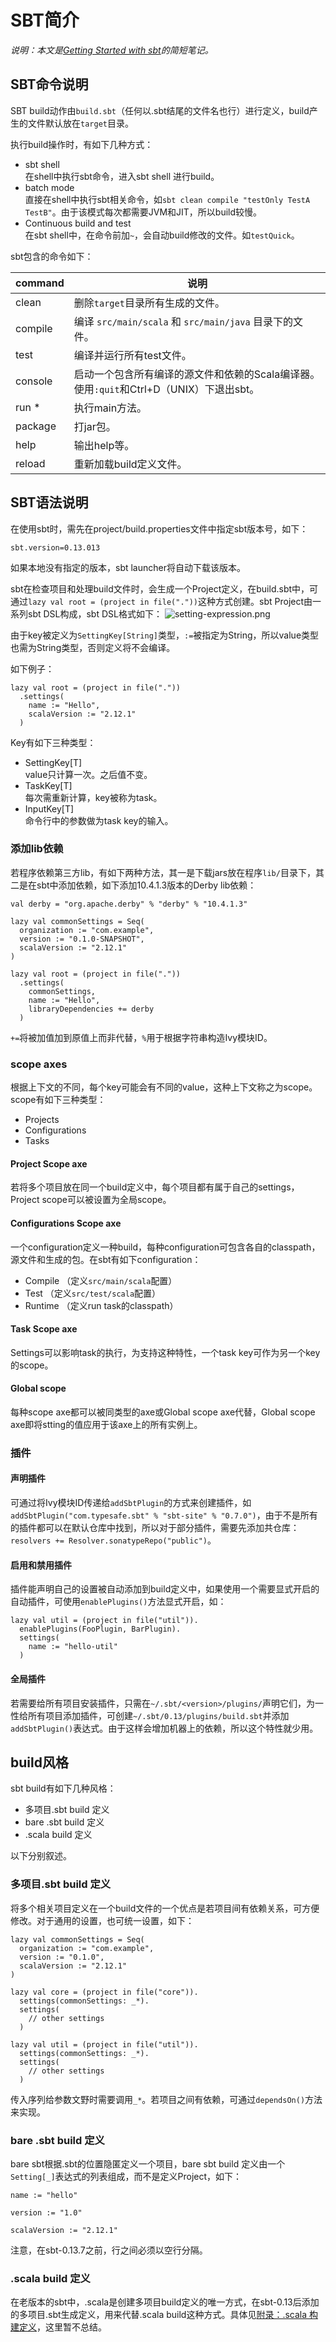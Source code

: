 # SBT简介

_说明：本文是[Getting Started with sbt](http://www.scala-sbt.org/0.13/docs/Getting-Started.html)的简短笔记。_

## SBT命令说明
SBT build动作由`build.sbt`（任何以.sbt结尾的文件名也行）进行定义，build产生的文件默认放在`target`目录。

执行build操作时，有如下几种方式：

- sbt shell    
 在shell中执行sbt命令，进入sbt shell 进行build。
- batch mode   
 直接在shell中执行sbt相关命令，如`sbt clean compile "testOnly TestA TestB"`。由于该模式每次都需要JVM和JIT，所以build较慢。
- Continuous build and test   
 在sbt shell中，在命令前加`~`，会自动build修改的文件。如`testQuick`。

sbt包含的命令如下：

  command  | 说明
--------|---------
clean   | 删除`target`目录所有生成的文件。
compile | 编译 `src/main/scala` 和 `src/main/java` 目录下的文件。
test    | 编译并运行所有test文件。
console | 启动一个包含所有编译的源文件和依赖的Scala编译器。使用`:quit`和Ctrl+D（UNIX）下退出sbt。
run <argument>* | 执行main方法。
package | 打jar包。
help <command> |  输出help等。
reload | 重新加载build定义文件。

## SBT语法说明
在使用sbt时，需先在project/build.properties文件中指定sbt版本号，如下：
```
sbt.version=0.13.013
```
如果本地没有指定的版本，sbt launcher将自动下载该版本。

sbt在检查项目和处理build文件时，会生成一个Project定义，在build.sbt中，可通过`lazy val root = (project in file("."))`这种方式创建。sbt Project由一系列sbt DSL构成，sbt DSL格式如下：
![setting-expression.png](../imgs/setting-expression.png)

由于key被定义为`SettingKey[String]`类型，`:=`被指定为String，所以value类型也需为String类型，否则定义将不会编译。

如下例子：
```
lazy val root = (project in file("."))
  .settings(
    name := "Hello",
    scalaVersion := "2.12.1"
  )
```

Key有如下三种类型：
- SettingKey[T]       
  value只计算一次。之后值不变。
- TaskKey[T]   
  每次需重新计算，key被称为task。
- InputKey[T]   
  命令行中的参数做为task key的输入。

### 添加lib依赖
若程序依赖第三方lib，有如下两种方法，其一是下载jars放在程序`lib/`目录下，其二是在sbt中添加依赖，如下添加10.4.1.3版本的Derby lib依赖：
```
val derby = "org.apache.derby" % "derby" % "10.4.1.3"

lazy val commonSettings = Seq(
  organization := "com.example",
  version := "0.1.0-SNAPSHOT",
  scalaVersion := "2.12.1"
)

lazy val root = (project in file("."))
  .settings(
    commonSettings,
    name := "Hello",
    libraryDependencies += derby
  )
```
`+=`将被加值加到原值上而非代替，`%`用于根据字符串构造Ivy模块ID。

### scope axes
根据上下文的不同，每个key可能会有不同的value，这种上下文称之为scope。scope有如下三种类型：

- Projects
- Configurations
- Tasks

#### Project Scope axe
若将多个项目放在同一个build定义中，每个项目都有属于自己的settings，Project scope可以被设置为全局scope。

#### Configurations Scope axe
一个configuration定义一种build，每种configuration可包含各自的classpath，源文件和生成的包。在sbt有如下configuration：
- Compile （定义`src/main/scala`配置）
- Test （定义`src/test/scala`配置）
- Runtime （定义run task的classpath）

#### Task Scope axe
Settings可以影响task的执行，为支持这种特性，一个task key可作为另一个key的scope。

#### Global scope
每种scope axe都可以被同类型的axe或Global scope axe代替，Global scope axe即将stting的值应用于该axe上的所有实例上。

### 插件
#### 声明插件
可通过将Ivy模块ID传递给`addSbtPlugin`的方式来创建插件，如`addSbtPlugin("com.typesafe.sbt" % "sbt-site" % "0.7.0")`，由于不是所有的插件都可以在默认仓库中找到，所以对于部分插件，需要先添加共仓库：`resolvers += Resolver.sonatypeRepo("public")`。

#### 启用和禁用插件
插件能声明自己的设置被自动添加到build定义中，如果使用一个需要显式开启的自动插件，可使用`enablePlugins()`方法显式开启，如：
```
lazy val util = (project in file("util")).
  enablePlugins(FooPlugin, BarPlugin).
  settings(
    name := "hello-util"
  )
```

#### 全局插件
若需要给所有项目安装插件，只需在`~/.sbt/<version>/plugins/`声明它们，为一性给所有项目添加插件，可创建`~/.sbt/0.13/plugins/build.sbt`并添加`addSbtPlugin()`表达式。由于这样会增加机器上的依赖，所以这个特性就少用。

## build风格
sbt build有如下几种风格：

- 多项目.sbt build 定义
- bare .sbt build 定义
- .scala build 定义

以下分别叙述。

### 多项目.sbt build 定义
将多个相关项目定义在一个build文件的一个优点是若项目间有依赖关系，可方便修改。对于通用的设置，也可统一设置，如下：
```
lazy val commonSettings = Seq(
  organization := "com.example",
  version := "0.1.0",
  scalaVersion := "2.12.1"
)

lazy val core = (project in file("core")).
  settings(commonSettings: _*).
  settings(
    // other settings
  )

lazy val util = (project in file("util")).
  settings(commonSettings: _*).
  settings(
    // other settings
  )
```
传入序列给参数文野时需要调用`_*`。若项目之间有依赖，可通过`dependsOn()`方法来实现。

### bare .sbt  build 定义
bare sbt根据.sbt的位置隐匿定义一个项目，bare sbt build 定义由一个`Setting[_]`表达式的列表组成，而不是定义Project，如下：
```
name := "hello"

version := "1.0"

scalaVersion := "2.12.1"
```
注意，在sbt-0.13.7之前，行之间必须以空行分隔。

### .scala build 定义
在老版本的sbt中，.scala是创建多项目build定义的唯一方式，在sbt-0.13后添加的多项目.sbt生成定义，用来代替.scala build这种方式。具体见[附录：.scala 构建定义](http://www.scala-sbt.org/0.13/docs/zh-cn/Full-Def.html)，这里暂不总结。



